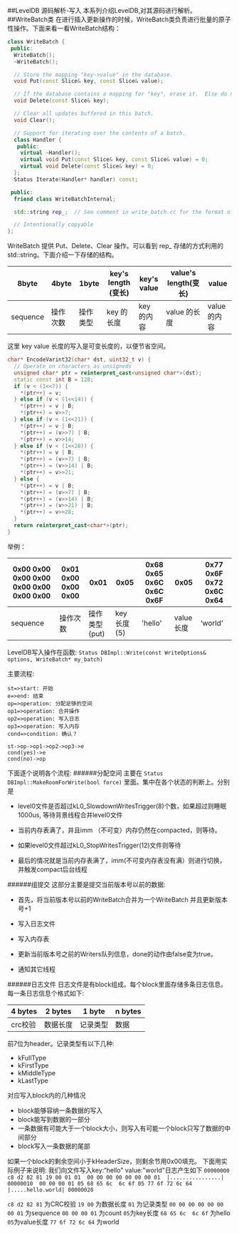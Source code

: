 ##LevelDB 源码解析-写入
本系列介绍LevelDB,对其源码进行解析。
##WriteBatch类
在进行插入更新操作的时候，WriteBatch类负责进行批量的原子性操作。下面来看一看WriteBatch结构：
```c++
class WriteBatch {
 public:
  WriteBatch();
  ~WriteBatch();

  // Store the mapping "key->value" in the database.
  void Put(const Slice& key, const Slice& value);

  // If the database contains a mapping for "key", erase it.  Else do nothing.
  void Delete(const Slice& key);

  // Clear all updates buffered in this batch.
  void Clear();

  // Support for iterating over the contents of a batch.
  class Handler {
   public:
    virtual ~Handler();
    virtual void Put(const Slice& key, const Slice& value) = 0;
    virtual void Delete(const Slice& key) = 0;
  };
  Status Iterate(Handler* handler) const;

 public:
  friend class WriteBatchInternal;

  std::string rep_;  // See comment in write_batch.cc for the format of rep_

  // Intentionally copyable
};

```
WriteBatch 提供 Put、Delete、Clear 操作。可以看到 rep_ 存储的方式利用的 std::string。下面介绍一下存储的结构。

8byte | 4byte | 1byte | key's length (变长)| key's value | value's length(变长)| value |
----------- | --------- | -------| ------ | --------| ------- | -------
|sequence | 操作次数 | 操作类型 | key 的长度 | key 的内容 | value 的长度 | value 的内容

这里 key value 长度的写入是可变长度的，以便节省空间。

```c++
char* EncodeVarint32(char* dst, uint32_t v) {
  // Operate on characters as unsigneds
  unsigned char* ptr = reinterpret_cast<unsigned char*>(dst);
  static const int B = 128;
  if (v < (1<<7)) {
    *(ptr++) = v;
  } else if (v < (1<<14)) {
    *(ptr++) = v | B;
    *(ptr++) = v>>7;
  } else if (v < (1<<21)) {
    *(ptr++) = v | B;
    *(ptr++) = (v>>7) | B;
    *(ptr++) = v>>14;
  } else if (v < (1<<28)) {
    *(ptr++) = v | B;
    *(ptr++) = (v>>7) | B;
    *(ptr++) = (v>>14) | B;
    *(ptr++) = v>>21;
  } else {
    *(ptr++) = v | B;
    *(ptr++) = (v>>7) | B;
    *(ptr++) = (v>>14) | B;
    *(ptr++) = (v>>21) | B;
    *(ptr++) = v>>28;
  }
  return reinterpret_cast<char*>(ptr);
}

```
举例：

0x00 0x00 0x00 0x00 0x00 0x00 0x00 0x00 | 0x01 0x00 0x00 0x00 |  0x01 | 0x05 | 0x68 0x65 0x6C 0x6C 0x6F | 0x05 |  0x77 0x6F 0x72 0x6C 0x64
------- | ------- | ----- | ---- | ---- | ---- | ------
sequence | 操作次数 | 操作类型(put) | key 长度(5) | 'hello' | value 长度 | ‘world’

LevelDB写入操作在函数:
`Status DBImpl::Write(const WriteOptions& options, WriteBatch* my_batch)
`

主要流程:
```flow
st=>start: 开始
e=>end: 结束
op=>operation: 分配足够的空间
op1=>operation: 合并操作
op2=>operation: 写入日志
op3=>operation: 写入内存
cond=>condition: 确认？

st->op->op1->op2->op3->e
cond(yes)->e
cond(no)->op
```

下面逐个说明各个流程:
######分配空间
主要在 `Status DBImpl::MakeRoomForWrite(bool force)` 里面。集中在各个状态的判断上。分别是 

* level0文件是否超过kL0_SlowdownWritesTrigger(8)个数，如果超过则睡眠1000us, 等待背景线程合并level0文件

* 当前内存表满了，并且imm （不可变）内存仍然在compacted，则等待。

* 如果level0文件超过kL0_StopWritesTrigger(12)文件则等待

* 最后的情况就是当前内存表满了，imm(不可变内存表没有满）则进行切换，并触发compact后台线程

######组提交
这部分主要是提交当前版本号以前的数据:

* 首先，将当前版本号以前的WriteBatch合并为一个WriteBatch 并且更新版本号+1

* 写入日志文件

* 写入内存表

* 更新当前版本号之前的Writers队列信息，done的动作由false变为true。

* 通知其它线程


######日志文件
日志文件是有block组成。每个block里面存储多条日志信息。每一条日志信息个格式如下:

4 bytes | 2 bytes | 1 byte | n bytes 
--------| --------| -------| -------
crc校验 | 数据长度 | 记录类型 | 数据

前7位为header。记录类型有以下几种:

* kFullType
* kFirstType
* kMiddleType
* kLastType

对应写入block内的几种情况

* block能够容纳一条数据的写入
* block能写到数据的一部分
* 一条数据有可能大于一个block大小，则写入有可能一个block只写了数据的中间部分
* block写入一条数据的尾部

如果一个block的剩余空间小于kHeaderSize，则剩余节用0x00填充。
下面用实际例子来说明:
我们向文件写入key:“hello" value:"world"日志产生如下
`00000000  c8 d2 82 81 19 00 01 01  00 00 00 00 00 00 00 01  |................|
00000010  00 00 00 01 05 68 65 6c  6c 6f 05 77 6f 72 6c 64  |.....hello.world|
00000020`

`c8 d2 82 81` 为CRC校验
`19 00` 为数据长度
`01` 为记录类型
`00 00 00 00 00 00 00 01` 为sequence
`00 00 00 01` 为count
`05`为key长度
`68 65 6c  6c 6f` 为hello
`05`为value长度
`77 6f 72 6c 64` 为world




